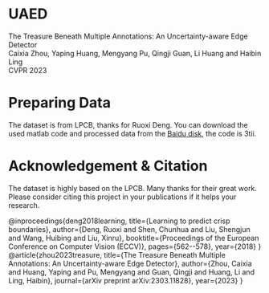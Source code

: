 # UAED
The Treasure Beneath Multiple Annotations: An Uncertainty-aware Edge Detector  
Caixia Zhou, Yaping Huang, Mengyang Pu, Qingji Guan, Li Huang and Haibin Ling  
CVPR 2023
# Preparing Data
The dataset is from LPCB, thanks for Ruoxi Deng.
You can download the used matlab code and processed data from the [Baidu disk](https://pan.baidu.com/s/1F2nAYKsmNxTCI6dmAOGQqg), the code is 3tii.

# Acknowledgement & Citation
The dataset is highly based on the LPCB. Many thanks for their great work.
Please consider citing this project in your publications if it helps your research.

@inproceedings{deng2018learning,
  title={Learning to predict crisp boundaries},
  author={Deng, Ruoxi and Shen, Chunhua and Liu, Shengjun and Wang, Huibing and Liu, Xinru},
  booktitle={Proceedings of the European Conference on Computer Vision (ECCV)},
  pages={562--578},
  year={2018}
}
@article{zhou2023treasure,
  title={The Treasure Beneath Multiple Annotations: An Uncertainty-aware Edge Detector},
  author={Zhou, Caixia and Huang, Yaping and Pu, Mengyang and Guan, Qingji and Huang, Li and Ling, Haibin},
  journal={arXiv preprint arXiv:2303.11828},
  year={2023}
}
